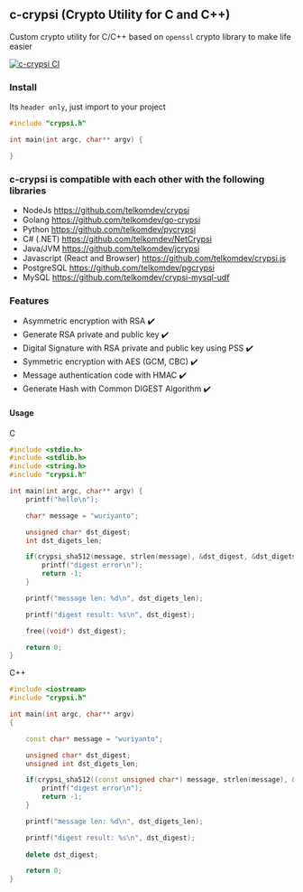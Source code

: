 ## c-crypsi (Crypto Utility for C and C++)

Custom crypto utility for C/C++ based on `openssl` crypto library to make life easier

[![c-crypsi CI](https://github.com/telkomdev/c-crypsi/actions/workflows/ci.yml/badge.svg?branch=master)](https://github.com/telkomdev/c-crypsi/actions/workflows/ci.yml)

### Install

Its `header only`, just import to your project
```c
#include "crypsi.h"

int main(int argc, char** argv) {

}
```

### c-crypsi is compatible with each other with the following libraries
- NodeJs https://github.com/telkomdev/crypsi
- Golang https://github.com/telkomdev/go-crypsi
- Python https://github.com/telkomdev/pycrypsi
- C# (.NET) https://github.com/telkomdev/NetCrypsi
- Java/JVM https://github.com/telkomdev/jcrypsi
- Javascript (React and Browser) https://github.com/telkomdev/crypsi.js
- PostgreSQL https://github.com/telkomdev/pgcrypsi
- MySQL https://github.com/telkomdev/crypsi-mysql-udf

### Features
- Asymmetric encryption with RSA ✔️
- Generate RSA private and public key ✔️
- Digital Signature with RSA private and public key using PSS ✔️
- Symmetric encryption with AES (GCM, CBC) ✔️
- Message authentication code with HMAC ✔️
- Generate Hash with Common DIGEST Algorithm ✔️

#### Usage
C
```c
#include <stdio.h>
#include <stdlib.h>
#include <string.h>
#include "crypsi.h"

int main(int argc, char** argv) {
    printf("hello\n");

    char* message = "wuriyanto";

    unsigned char* dst_digest;
    int dst_digets_len;

    if(crypsi_sha512(message, strlen(message), &dst_digest, &dst_digets_len) != 0) {
        printf("digest error\n");
        return -1;
    }

    printf("message len: %d\n", dst_digets_len);

    printf("digest result: %s\n", dst_digest);

    free((void*) dst_digest);

    return 0;
}
```

C++
```CPP
#include <iostream>
#include "crypsi.h"

int main(int argc, char** argv)
{

    const char* message = "wuriyanto";

    unsigned char* dst_digest;
    unsigned int dst_digets_len;

    if(crypsi_sha512((const unsigned char*) message, strlen(message), &dst_digest, &dst_digets_len) != 0) {
        printf("digest error\n");
        return -1;
    }

    printf("message len: %d\n", dst_digets_len);

    printf("digest result: %s\n", dst_digest);
    
    delete dst_digest;

    return 0;
}
```